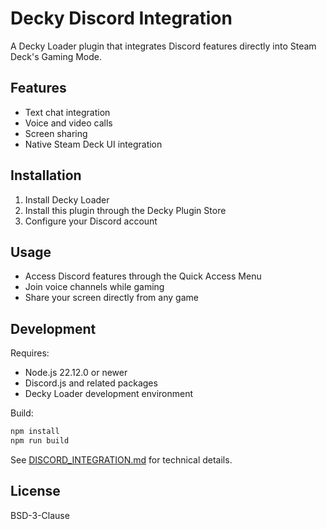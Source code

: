 # Decky Discord Integration

A Decky Loader plugin that integrates Discord features directly into Steam Deck's Gaming Mode.

## Features

- Text chat integration
- Voice and video calls
- Screen sharing
- Native Steam Deck UI integration

## Installation

1. Install Decky Loader
2. Install this plugin through the Decky Plugin Store
3. Configure your Discord account

## Usage

- Access Discord features through the Quick Access Menu
- Join voice channels while gaming
- Share your screen directly from any game

## Development

Requires:
- Node.js 22.12.0 or newer
- Discord.js and related packages
- Decky Loader development environment

Build:
```bash
npm install
npm run build
```

See [DISCORD_INTEGRATION.md](docs/DISCORD_INTEGRATION.md) for technical details.

## License

BSD-3-Clause